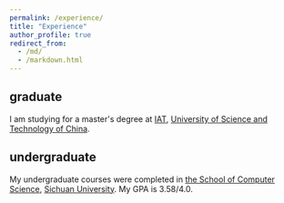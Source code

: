 ```yaml
---
permalink: /experience/
title: "Experience"
author_profile: true
redirect_from: 
  - /md/
  - /markdown.html
---
```


## graduate

I am studying for a master's degree at [IAT](https://iat.ustc.edu.cn/), [University of Science and Technology of China](https://www.ustc.edu.cn/).

## undergraduate

My undergraduate courses were completed in [the School of Computer Science](https://cs.scu.edu.cn/), [Sichuan University](https://www.scu.edu.cn/). My GPA is 3.58/4.0.

